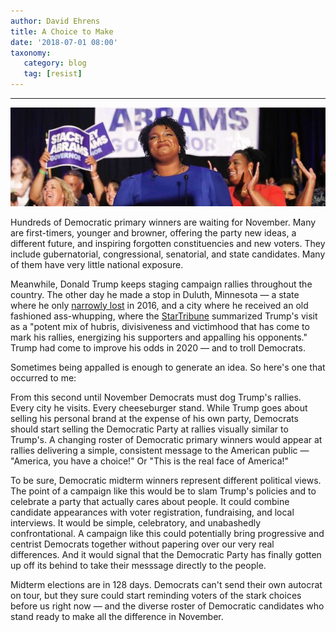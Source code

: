 ```yaml
---
author: David Ehrens
title: A Choice to Make
date: '2018-07-01 08:00'
taxonomy:
   category: blog
   tag: [resist]
---
```

---

![](abrams.jpg)

Hundreds of Democratic primary winners are waiting for November. Many are first-timers, younger and browner, offering the party new ideas, a different future, and inspiring forgotten constituencies and new voters. They include gubernatorial, congressional, senatorial, and state candidates. Many of them have very little national exposure.

Meanwhile, Donald Trump keeps staging campaign rallies throughout the country. The other day he made a stop in Duluth, Minnesota — a state where he only [narrowly lost](https://www.nytimes.com/elections/results/minnesota) in 2016, and a city where he received an old fashioned ass-whupping, where the [StarTribune](http://www.startribune.com/trump-s-unsettling-presidential-visit/486181021/) summarized Trump's visit as a "potent mix of hubris, divisiveness and victimhood that has come to mark his rallies, energizing his supporters and appalling his opponents." Trump had come to improve his odds in 2020 — and to troll Democrats.

Sometimes being appalled is enough to generate an idea. So here's one that occurred to me:

From this second until November Democrats must dog Trump's rallies. Every city he visits. Every cheeseburger stand. While Trump goes about selling his personal brand at the expense of his own party, Democrats should start selling the Democratic Party at rallies visually similar to Trump's. A changing roster of Democratic primary winners would appear at rallies delivering a simple, consistent message to the American public — "America, you have a choice!" Or "This is the real face of America!" 

To be sure, Democratic midterm winners represent different political views. The point of a campaign like this would be to slam Trump's policies and to celebrate a party that actually cares about people. It could combine candidate appearances with voter registration, fundraising, and local interviews. It would be simple, celebratory, and unabashedly confrontational. A campaign like this could potentially bring progressive and centrist Democrats together without papering over our very real differences. And it would signal that the Democratic Party has finally gotten up off its behind to take their messsage directly to the people.

Midterm elections are in 128 days. Democrats can't send their own autocrat on tour, but they sure could start reminding voters of the stark choices before us right now — and the diverse roster of Democratic candidates who stand ready to make all the difference in November.

